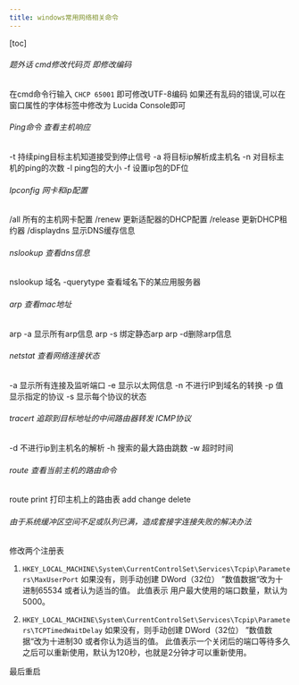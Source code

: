 ```yaml
---
title: windows常用网络相关命令
---
```


[toc]

###### 题外话 cmd修改代码页 即修改编码
在cmd命令行输入 `CHCP 65001` 即可修改UTF-8编码
如果还有乱码的错误,可以在窗口属性的字体标签中修改为 Lucida Console即可

###### Ping命令 查看主机响应
-t 持续ping目标主机知道接受到停止信号
-a 将目标ip解析成主机名
-n 对目标主机的ping的次数
-l ping包的大小
-f 设置ip包的DF位

###### Ipconfig 网卡和ip配置
/all 所有的主机网卡配置
/renew 更新适配器的DHCP配置
/release 更新DHCP租约器
/displaydns 显示DNS缓存信息

###### nslookup 查看dns信息
nslookup 域名 
-querytype 查看域名下的某应用服务器

###### arp 查看mac地址
arp -a 显示所有arp信息
arp -s 绑定静态arp
arp -d删除arp信息

###### netstat 查看网络连接状态
-a 显示所有连接及监听端口
-e 显示以太网信息
-n 不进行IP到域名的转换
-p 值显示指定的协议
-s 显示每个协议的状态

###### tracert 追踪到目标地址的中间路由器转发 ICMP协议
-d 不进行ip到主机名的解析
-h 搜索的最大路由跳数
-w 超时时间

###### route 查看当前主机的路由命令
route print 打印主机上的路由表
add
change
delete

###### 由于系统缓冲区空间不足或队列已满，造成套接字连接失败的解决办法
修改两个注册表

1. `HKEY_LOCAL_MACHINE\System\CurrentControlSet\Services\Tcpip\Parameters\MaxUserPort`
如果没有，则手动创建 DWord（32位）  ”数值数据“改为十进制65534 或者认为适当的值。
此值表示 用户最大使用的端口数量，默认为5000。

2. `HKEY_LOCAL_MACHINE\System\CurrentControlSet\Services\Tcpip\Parameters\TCPTimedWaitDelay`
如果没有，则手动创建 DWord（32位）  ”数值数据“改为十进制30 或者你认为适当的值。
此值表示一个关闭后的端口等待多久之后可以重新使用，默认为120秒，也就是2分钟才可以重新使用。

最后重启